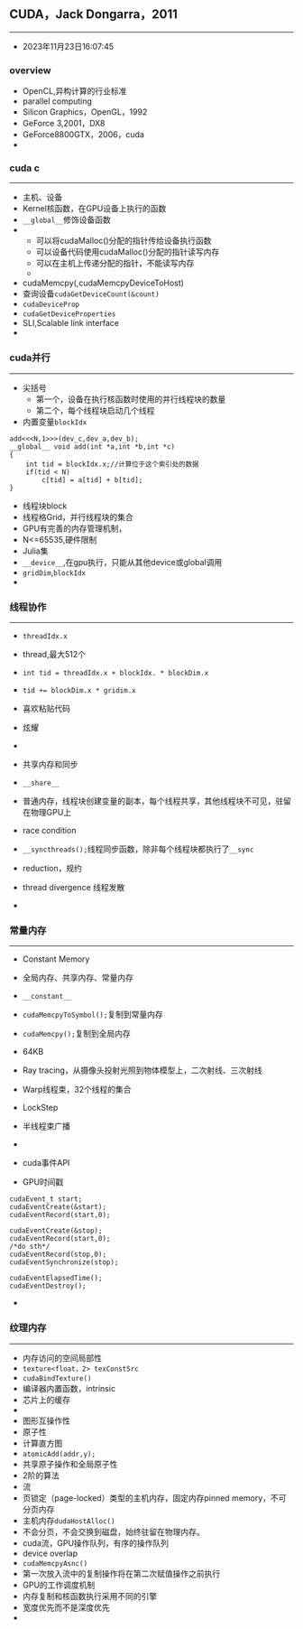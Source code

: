 ## CUDA，Jack Dongarra，2011  

---

- 2023年11月23日16:07:45  
###  overview  
- OpenCL,异构计算的行业标准  
- parallel computing  
- Silicon Graphics，OpenGL，1992  
- GeForce 3,2001，DX8  
- GeForce8800GTX，2006，cuda  
- 
### cuda c
---
- 主机、设备  
- Kernel核函数，在GPU设备上执行的函数  
- `__global__`修饰设备函数  
- 
	- 可以将cudaMalloc()分配的指针传给设备执行函数  
	- 可以设备代码使用cudaMalloc()分配的指针读写内存  
	- 可以在主机上传递分配的指针，不能读写内存  
	- 
- cudaMemcpy(,cudaMemcpyDeviceToHost)  
- 查询设备`cudaGetDeviceCount(&count)`  
- `cudaDeviceProp`  
- `cudaGetDeviceProperties`  
- SLI,Scalable link interface  
- 
### cuda并行 
---
- 尖括号
	- 第一个，设备在执行核函数时使用的并行线程块的数量  
    - 第二个，每个线程块启动几个线程
- 内置变量`blockIdx`
```
add<<<N,1>>>(dev_c,dev_a,dev_b);
__global__ void add(int *a,int *b,int *c)
{
	int tid = blockIdx.x;//计算位于这个索引处的数据
	if(tid < N)
		c[tid] = a[tid] + b[tid];
}
```
- 线程块block  
- 线程格Grid，并行线程块的集合  
- GPU有完善的内存管理机制，  
- N<=65535,硬件限制  
- Julia集  
- `__device__`,在gpu执行，只能从其他device或global调用  
- `gridDim`,`blockIdx`  
- 
### 线程协作  
---
- `threadIdx.x`  
- thread,最大512个  
- `int tid = threadIdx.x + blockIdx. * blockDim.x`  
- `tid += blockDim.x * gridim.x`  
- 喜欢粘贴代码  
- 炫耀  
- 
- 共享内存和同步  
- `__share__`  
- 普通内存，线程块创建变量的副本，每个线程共享，其他线程块不可见，驻留在物理GPU上  

- race condition  
- `__syncthreads();`线程同步函数，除非每个线程块都执行了`__sync`  
- reduction，规约  
- thread divergence 线程发散  
- 
### 常量内存  
---
- Constant Memory  
- 全局内存、共享内存、常量内存  
- `__constant__`  
- `cudaMemcpyToSymbol();`复制到常量内存  
- `cudaMemcpy();`复制到全局内存  
- 64KB  
- Ray tracing，从摄像头投射光照到物体模型上，二次射线、三次射线  
- Warp线程束，32个线程的集合  
- LockStep  
- 半线程束广播  
- 

- cuda事件API  
- GPU时间戳  
```
cudaEvent_t start;
cudaEventCreate(&start);
cudaEventRecord(start,0);

cudaEventCreate(&stop);
cudaEventRecord(start,0);
/*do sth*/
cudaEventRecord(stop,0);
cudaEventSynchronize(stop);

cudaEventElapsedTime();
cudaEventDestroy();
```
- 
### 纹理内存  
---
- 内存访问的空间局部性  
- `texture<float，2> texConstSrc`  
- `cudaBindTexture()`  
- 编译器内置函数，intrinsic  
- 芯片上的缓存  
- 
- 图形互操作性  
- 原子性  
- 计算直方图  
- `atomicAdd(addr,y);`  
- 共享原子操作和全局原子性  
- 2阶的算法  
- 流  
- 页锁定（page-locked）类型的主机内存，固定内存pinned memory，不可分页内存  
- 主机内存`dudaHostAlloc()`  
- 不会分页，不会交换到磁盘，始终驻留在物理内存。  
- cuda流，GPU操作队列，有序的操作队列  
- device overlap  
- `cudaMemcpyAsnc()`  
- 第一次放入流中的复制操作将在第二次赋值操作之前执行  
- GPU的工作调度机制  
- 内存复制和核函数执行采用不同的引擎  
- 宽度优先而不是深度优先  
- 









